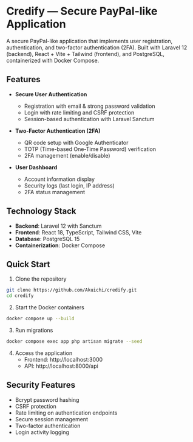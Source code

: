 # Credify — Secure PayPal-like Application

A secure PayPal-like application that implements user registration, authentication, and two-factor authentication (2FA). Built with Laravel 12 (backend), React + Vite + Tailwind (frontend), and PostgreSQL, containerized with Docker Compose.

## Features

- **Secure User Authentication**
  - Registration with email & strong password validation
  - Login with rate limiting and CSRF protection
  - Session-based authentication with Laravel Sanctum

- **Two-Factor Authentication (2FA)**
  - QR code setup with Google Authenticator
  - TOTP (Time-based One-Time Password) verification
  - 2FA management (enable/disable)

- **User Dashboard**
  - Account information display
  - Security logs (last login, IP address)
  - 2FA status management

## Technology Stack

- **Backend**: Laravel 12 with Sanctum
- **Frontend**: React 18, TypeScript, Tailwind CSS, Vite
- **Database**: PostgreSQL 15
- **Containerization**: Docker Compose

## Quick Start

1. Clone the repository
```bash
git clone https://github.com/Akuichi/credify.git
cd credify
```

2. Start the Docker containers
```bash
docker compose up --build
```

3. Run migrations
```bash
docker compose exec app php artisan migrate --seed
```

4. Access the application
   - Frontend: http://localhost:3000
   - API: http://localhost:8000/api

## Security Features

- Bcrypt password hashing
- CSRF protection
- Rate limiting on authentication endpoints
- Secure session management
- Two-factor authentication
- Login activity logging